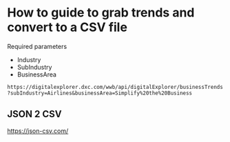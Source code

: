 # How to guide to grab trends and convert to a CSV file

Required parameters

- Industry
- SubIndustry
- BusinessArea

`https://digitalexplorer.dxc.com/wwb/api/digitalExplorer/businessTrends?subIndustry=Airlines&businessArea=Simplify%20the%20Business`


## JSON 2 CSV

https://json-csv.com/
